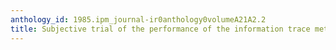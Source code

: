 ```yaml
---
anthology_id: 1985.ipm_journal-ir0anthology0volumeA21A2.2
title: Subjective trial of the performance of the information trace method
---
```

